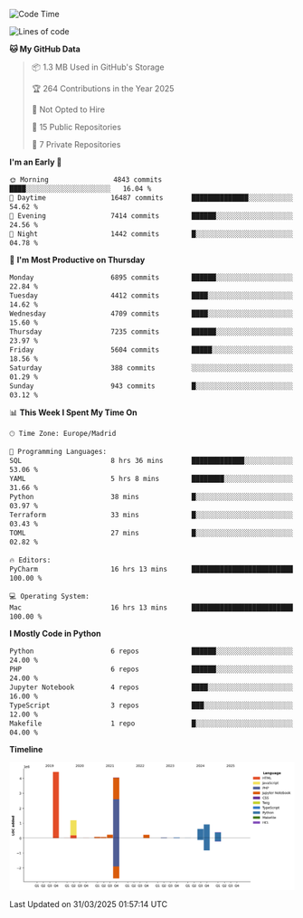 <!--START_SECTION:waka-->
![Code Time](http://img.shields.io/badge/Code%20Time-731%20hrs%2040%20mins-blue)

![Lines of code](https://img.shields.io/badge/From%20Hello%20World%20I%27ve%20Written-12.2%20million%20lines%20of%20code-blue)

**🐱 My GitHub Data** 

> 📦 1.3 MB Used in GitHub's Storage 
 > 
> 🏆 264 Contributions in the Year 2025
 > 
> 🚫 Not Opted to Hire
 > 
> 📜 15 Public Repositories 
 > 
> 🔑 7 Private Repositories 
 > 
**I'm an Early 🐤** 

```text
🌞 Morning                4843 commits        ████░░░░░░░░░░░░░░░░░░░░░   16.04 % 
🌆 Daytime                16487 commits       ██████████████░░░░░░░░░░░   54.62 % 
🌃 Evening                7414 commits        ██████░░░░░░░░░░░░░░░░░░░   24.56 % 
🌙 Night                  1442 commits        █░░░░░░░░░░░░░░░░░░░░░░░░   04.78 % 
```
📅 **I'm Most Productive on Thursday** 

```text
Monday                   6895 commits        ██████░░░░░░░░░░░░░░░░░░░   22.84 % 
Tuesday                  4412 commits        ████░░░░░░░░░░░░░░░░░░░░░   14.62 % 
Wednesday                4709 commits        ████░░░░░░░░░░░░░░░░░░░░░   15.60 % 
Thursday                 7235 commits        ██████░░░░░░░░░░░░░░░░░░░   23.97 % 
Friday                   5604 commits        █████░░░░░░░░░░░░░░░░░░░░   18.56 % 
Saturday                 388 commits         ░░░░░░░░░░░░░░░░░░░░░░░░░   01.29 % 
Sunday                   943 commits         █░░░░░░░░░░░░░░░░░░░░░░░░   03.12 % 
```


📊 **This Week I Spent My Time On** 

```text
🕑︎ Time Zone: Europe/Madrid

💬 Programming Languages: 
SQL                      8 hrs 36 mins       █████████████░░░░░░░░░░░░   53.06 % 
YAML                     5 hrs 8 mins        ████████░░░░░░░░░░░░░░░░░   31.66 % 
Python                   38 mins             █░░░░░░░░░░░░░░░░░░░░░░░░   03.97 % 
Terraform                33 mins             █░░░░░░░░░░░░░░░░░░░░░░░░   03.43 % 
TOML                     27 mins             █░░░░░░░░░░░░░░░░░░░░░░░░   02.82 % 

🔥 Editors: 
PyCharm                  16 hrs 13 mins      █████████████████████████   100.00 % 

💻 Operating System: 
Mac                      16 hrs 13 mins      █████████████████████████   100.00 % 
```

**I Mostly Code in Python** 

```text
Python                   6 repos             ██████░░░░░░░░░░░░░░░░░░░   24.00 % 
PHP                      6 repos             ██████░░░░░░░░░░░░░░░░░░░   24.00 % 
Jupyter Notebook         4 repos             ████░░░░░░░░░░░░░░░░░░░░░   16.00 % 
TypeScript               3 repos             ███░░░░░░░░░░░░░░░░░░░░░░   12.00 % 
Makefile                 1 repo              █░░░░░░░░░░░░░░░░░░░░░░░░   04.00 % 
```



**Timeline**

![Lines of Code chart](https://raw.githubusercontent.com/danisoronellas/danisoronellas/main/assets/bar_graph.png)


 Last Updated on 31/03/2025 01:57:14 UTC
<!--END_SECTION:waka-->
